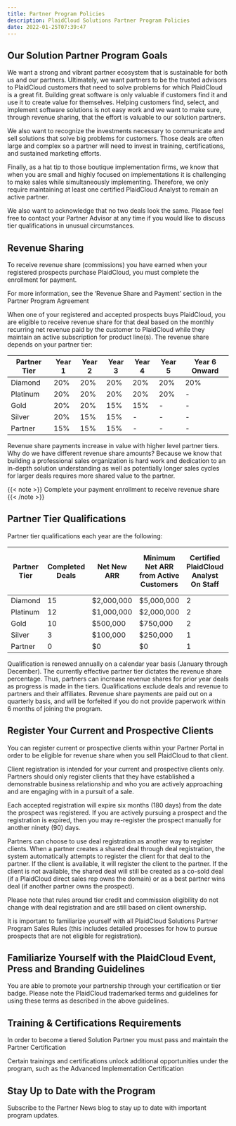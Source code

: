 ```yaml
---
title: Partner Program Policies
description: PlaidCloud Solutions Partner Program Policies
date: 2022-01-25T07:39:47
---
```


## Our Solution Partner Program Goals

We want a strong and vibrant partner ecosystem that is sustainable for both us and our partners.  Ultimately, we want partners to be the trusted advisors to PlaidCloud
customers that need to solve problems for which PlaidCloud is a great fit.  Building great software is only valuable if customers find it and use it to create value for themselves.  Helping customers find, select, and implement software solutions is not easy work and we want to make sure, through revenue sharing, that the effort is valuable to our solution partners.

We also want to recognize the investments necessary to communicate and sell solutions that solve big problems for customers.  Those deals are often large and complex
so a partner will need to invest in training, certifications, and sustained marketing efforts.

Finally, as a hat tip to those boutique implementation firms, we know that when you are small and highly focused on implementations it is challenging to make sales while simultaneously implementing.
Therefore, we only require maintaining at least one certified PlaidCloud Analyst to remain an active partner.

We also want to acknowledge that no two deals look the same.  Please feel free to contact your Partner Advisor at any time if you would like to discuss tier qualifications in unusual circumstances.

## Revenue Sharing

To receive revenue share (commissions) you have earned when your registered prospects purchase PlaidCloud, you must complete the enrollment for payment. 

For more information, see the ‘Revenue Share and Payment’ section in the Partner Program Agreement

When one of your registered and accepted prospects buys PlaidCloud, you are eligible to receive revenue share for that deal based on the monthly recurring net revenue paid by the customer to PlaidCloud while they maintain an active subscription for product line(s). The revenue share depends on your partner tier:

| Partner Tier | Year 1 | Year 2 | Year 3 | Year 4 | Year 5 | Year 6 Onward |
|--------------|--------|--------|--------|--------|--------|---------------|
| Diamond      | 20%    | 20%    | 20%    | 20%    | 20%    | 20%           |
| Platinum     | 20%    | 20%    | 20%    | 20%    | 20%    | -             |
| Gold         | 20%    | 20%    | 15%    | 15%    | -      | -             |
| Silver       | 20%    | 15%    | 15%    | -      | -      | -             |
| Partner      | 15%    | 15%    | 15%    | -      | -      | -             |


Revenue share payments increase in value with higher level partner tiers.  Why do we have different revenue share amounts?  Because we know that building a professional sales organization is hard work and dedication to an in-depth solution understanding as well as potentially longer sales cycles for larger deals requires more shared value to the partner.

{{< note >}}
Complete your payment enrollment to receive revenue share
{{< /note >}}

## Partner Tier Qualifications

Partner tier qualifications each year are the following:

| Partner Tier | Completed Deals | Net New ARR | Minimum Net ARR from Active Customers | Certified PlaidCloud Analyst On Staff | Certified Advanced Implementation Engineer on Staff |
|--------------|-----------------|-------------|---------------------------------------|---------------------------------------|-----------------------------------------------------|
| Diamond      | 15              | $2,000,000  | $5,000,000                            | 2                                     | 2                                                   |
| Platinum     | 12              | $1,000,000  | $2,000,000                            | 2                                     | 1                                                   |
| Gold         | 10              | $500,000    | $750,000                              | 2                                     | 1                                                   |
| Silver       | 3               | $100,000    | $250,000                              | 1                                     | -                                                   |
| Partner      | 0               | $0          | $0                                    | 1                                     | -                                                   |


Qualification is renewed annually on a calendar year basis (January through December).  The currently effective partner tier dictates the revenue share percentage.  Thus, partners can increase revenue shares for prior year deals as progress is made in the tiers.  Qualifications exclude deals and revenue to partners and their affiliates.
Revenue share payments are paid out on a quarterly basis, and will be forfeited if you do not provide paperwork within 6 months of joining the program.

## Register Your Current and Prospective Clients

You can register current or prospective clients within your Partner Portal in order to be eligible for revenue share when you sell PlaidCloud to that client.

Client registration is intended for your current and prospective clients only. Partners should only register clients that they have established a demonstrable business relationship and who you are actively approaching and are engaging with in a pursuit of a sale. 
 
Each accepted registration will expire six months (180 days) from the date the prospect was registered. If you are actively pursuing a prospect and the registration is expired, then you may re-register the prospect manually for another ninety (90) days.

Partners can choose to use deal registration as another way to register clients. When a partner creates a shared deal through deal registration, the system automatically attempts to register the client for that deal to the partner. If the client is available, it will register the client to the partner. If the client is not available, the shared deal will still be created as a co-sold deal (if a PlaidCloud direct sales rep owns the domain) or as a best partner wins deal (if another partner owns the prospect).

Please note that rules around tier credit and commission eligibility do not change with deal registration and are still based on client ownership.

It is important to familiarize yourself with all PlaidCloud Solutions Partner Program Sales Rules (this includes detailed processes for how to pursue prospects that are not eligible for registration).

## Familiarize Yourself with the PlaidCloud Event, Press and Branding Guidelines

You are able to promote your partnership through your certification or tier badge. 
Please note the PlaidCloud trademarked terms and guidelines for using these terms as described in the above guidelines. 

## Training & Certifications Requirements 

In order to become a tiered Solution Partner you must pass and maintain the Partner Certification

Certain trainings and certifications unlock additional opportunities under the program, such as the Advanced Implementation Certification

## Stay Up to Date with the Program

Subscribe to the Partner News blog to stay up to date with important program updates.
